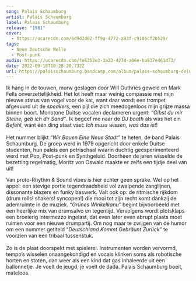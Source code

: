 ```yaml
---
song: Palais Schaumburg
artist: Palais Schaumburg
label: Palais Schaumburg
release: "1981"
cover:
  - https://ucarecdn.com/6d9d2d62-ff9a-4772-a83f-c9105cf2b529/
tags:
  - Neue Deutsche Welle
  - Post-punk
audio: https://ucarecdn.com/fe6352e3-3a23-427d-a66e-ba937e461d73/
date: 2022-09-18T10:28:20.732Z
url: https://palaisschaumburg.bandcamp.com/album/palais-schaumburg-deluxe-edition
---
```

Ik hang in de touwen, murw geslagen door Will Guthries geweld en Mark Fells onverzettelijkheid. Het lot heeft maar weinig compassie met mijn nieuwe status van vogel voor de kat, want daar wordt een trompet afgevuurd uit de *speakers*, een pijl die zich meedogenloos mijn grijze massa binnen boort. Monotone Duitse vocalen declameren urgent: *“Gibst du mir Steine, geb ich dir Sand”*. Ik begeef me naar de *DJ booth* als was het ein *Befehl*, want één ding staat vast: *Ich muss wissen, was das ist*!\
\
Het nummer blijkt *“Wir Bauen Eine Neue Stadt”* te heten, de band Palais Schaumburg. De groep werd in 1979 opgericht door enkele Duitse studenten, hun paleis een petrischaal waarin duchtig geëxperimenteerd werd met Pop, Post-punk en Synthgeluid. Doorheen de jaren wisselde de bezetting regelmatig, Moritz von Oswald maakte er zelfs een tijdje deel van uit!

Van proto-Rhythm & Sound vibes is hier echter geen sprake. Wel op het appel: een stevige portie tegendraadsheid vol zwalpende zanglijnen, dissonante blazers en funky baswerk. Valt ook op: de ritmische rijkdom (drum rolls! shakers! syncopen!) die mooi tot zijn recht komt dankzij de ademruimte in de muziek. “*Grünes Winkelkanu*” begint bijvoorbeeld met een heerlijke mix van drumsalvo en tegentijd. Vervolgens wordt plotsklaps een broeierig intermezzo ingelast, dat even later even abrupt plaats moet ruimen voor een nieuwe drumpartij. Om nog maar te zwijgen van de humor om een nummer getiteld “*Deutschland Kommt Gebräunt Zurück*” te voorzien van een tribaal tussenstuk. \
\
Zo is de plaat doorspekt met spielerei. Instrumenten worden vervormd, tempo’s wisselen onaangekondigd en vocals klinken soms als robotische horten en stoten, dan weer als een kind dat gas inhaleerde uit een ballonnetje. Je voelt de jeugd, je voelt de dada. Palais Schaumburg boeit, mateloos.